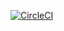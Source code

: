 [![CircleCI](https://dl.circleci.com/status-badge/img/gh/ansible-roles-mamono210/redmine_restore_postgresql/tree/main.svg?style=svg)](https://dl.circleci.com/status-badge/redirect/gh/ansible-roles-mamono210/redmine_restore_postgresql/tree/main)
